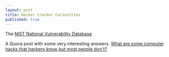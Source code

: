 ```yaml
---
layout: post
title: Hacker Cracker Curiosities
published: true
---
```


The [NIST National Vulnerability Database](https://nvd.nist.gov/)

A Quora post with some very interesting answers. [What are some computer hacks that hackers know but most people don't?](https://www.quora.com/What-are-some-computer-hacks-that-hackers-know-but-most-people-dont)

